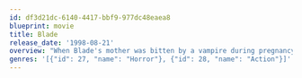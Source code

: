 ```yaml
---
id: df3d21dc-6140-4417-bbf9-977dc48eaea8
blueprint: movie
title: Blade
release_date: '1998-08-21'
overview: "When Blade's mother was bitten by a vampire during pregnancy, she did not know that she gave her son a special gift while dying: All the good vampire attributes in combination with the best human skills. Blade and his mentor Whistler battle an evil vampire rebel (Deacon Frost) who plans to take over the outdated vampire council, capture Blade and resurrect voracious blood god La Magra."
genres: '[{"id": 27, "name": "Horror"}, {"id": 28, "name": "Action"}]'
---
```


